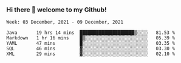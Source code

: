 ### Hi there 👋 welcome to my Github! 

<!--START_SECTION:waka-->
```text
Week: 03 December, 2021 - 09 December, 2021

Java       19 hrs 14 mins  ████████████████████▒░░░░   81.53 % 
Markdown   1 hr 16 mins    █▒░░░░░░░░░░░░░░░░░░░░░░░   05.39 % 
YAML       47 mins         █░░░░░░░░░░░░░░░░░░░░░░░░   03.35 % 
SQL        46 mins         ▓░░░░░░░░░░░░░░░░░░░░░░░░   03.30 % 
XML        29 mins         ▓░░░░░░░░░░░░░░░░░░░░░░░░   02.10 % 
```
<!--END_SECTION:waka-->
